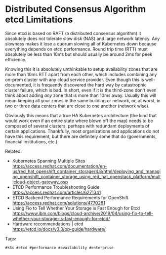 # Distributed Consensus Algorithm etcd Limitations

Since etcd is based on RAFT (a distributed consensus algorithm) it
absolutely does not tolerate slow disk (NAS) and large network latency.
Any slowness makes it lose a quorum slowing all of Kubernetes down
because everything depends on etcd performance. Round trip time (RTT)
must absolutely be less than 10ms but should usually be around 2ms for
peek efficiency.

Knowing this it is absolutely unthinkable to setup availability zones
that are more than 10ms RTT apart from each other, which includes
combining any on-prem cluster with any cloud service provider. Even
though this is well-documented, it is frequently discovered the hard way
by catastrophic cluster failure, which is bad. In short, even if it is
the third-zone don't even think about adding *any* zone that is more
than 10ms away. Usually this will mean keeping all your zones in the
same building or network, or, at worst, in two or three data centers
that are close to one another (network wise). 

Obviously this means that a true HA Kubernetes architecture (the kind
that would work even if an entire state where blown off the map) needs
to be composed of several clusters, perhaps with redundant deployments
of certain applications. Thankfully, most organizations and applications
do not have this requirement, but there are definitely some that do
(governments, financial institutions, etc.)

Related:

* Kubernetes Spanning Multiple Sites  
  <https://access.redhat.com/documentation/en-us/red_hat_openshift_container_storage/4.8/html/deploying_and_managing_openshift_container_storage_using_red_hat_openstack_platform/multicloud-object-gateway_osp>
* ETCD Performance Troubleshooting Guide  
  <https://access.redhat.com/articles/6271341>
* ETCD Backend Performance Requirements for OpenShift  
  <https://access.redhat.com/solutions/4770281>
* Using Fio to Tell Whether Your Storage is Fast Enough for Etcd
  <https://www.ibm.com/blogs/cloud-archive/2019/04/using-fio-to-tell-whether-your-storage-is-fast-enough-for-etcd/>
* Hardware recommendations \| etcd  
  <https://etcd.io/docs/v3.3/op-guide/hardware/>

Tags:

    #k8s #etcd #performance #availability #enterprise
